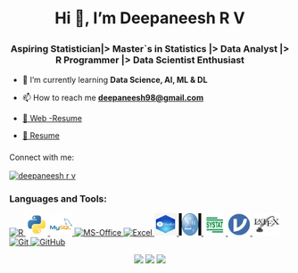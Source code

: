 
<h1 align="center">

Hi 👋, I’m Deepaneesh R V

</h1>

<h3 align="center">

Aspiring Statistician\|\> Master\`s in Statistics \|\> Data Analyst \|\>
R Programmer \|\> Data Scientist Enthusiast

</h3>

- 🌱 I’m currently learning **Data Science, AI, ML & DL**

- 📫 How to reach me <a href="mailto:deepaneesh98@gmail.com"
  class="email"><strong>deepaneesh98@gmail.com</strong></a>

- [📄 Web -Resume](https://deepaneesh.github.io/Web-Resume/)

- [📄
  Resume](https://github.com/Deepaneesh/Resume_Creation_By_LaTeX/blob/main/resume%20code.pdf)

  <h3 align="left">

Connect with me:

</h3>

<p align="left">

<a href="https://www.linkedin.com/in/deepaneesh/" target="blank"><img src="https://raw.githubusercontent.com/rahuldkjain/github-profile-readme-generator/master/src/images/icons/Social/linked-in-alt.svg" alt="deepaneesh r v" align="center" height="30" width="40"/></a>

</p>

<h3 align="left">

Languages and Tools:

</h3>

<p align="left">

<a href="https://www.r-project.org/" target="_blank" rel="noreferrer">
<img src="https://www.r-project.org/logo/Rlogo.png" alt="R" width="40" height="40"/>
</a>

<a href="https://www.python.org/" target="_blank" rel="noreferrer">
<img src="https://raw.githubusercontent.com/devicons/devicon/master/icons/python/python-original.svg" alt="Python" width="40" height="40"/>
</a>

<a href="https://www.mysql.com/" target="_blank" rel="noreferrer">
<img src="https://raw.githubusercontent.com/devicons/devicon/master/icons/mysql/mysql-original-wordmark.svg" alt="SQL" width="40" height="40"/>
</a>

<a href="https://www.microsoft.com/microsoft-365" target="_blank" rel="noreferrer">
<img src="https://cdn.worldvectorlogo.com/logos/microsoft-office-2013.svg" alt="MS-Office" width="40" height="40"/>
</a>

<a href="https://www.microsoft.com/microsoft-365/excel" target="_blank" rel="noreferrer">
<img src="https://cdn.worldvectorlogo.com/logos/microsoft-excel-2013.svg" alt="Excel" width="40" height="40"/>
</a>

<a href="https://posit.co/download/rstudio-desktop/" target="_blank" rel="noreferrer">
<img src="./image/Rstudio img.png" alt="RStudio" width="40" height="40"/>
</a>

<a href="https://www.ibm.com/products/spss-statistics" target="_blank" rel="noreferrer">
<img src="./image/SPSS logo.jpg" alt="SPSS" width="40" height="40"/>
</a>

<a href="https://systatsoftware.com/" target="_blank" rel="noreferrer">
<img src="./image/Systat logo.png" alt="SYSTAT" width="40" height="40"/>
</a>

<a href="https://www.jamovi.org/" target="_blank" rel="noreferrer">
<img src="./image/Jamovi.jpeg" alt="Jamovi" width="40" height="40"/>
</a>

<a href="https://www.latex-project.org/" target="_blank" rel="noreferrer">
<img src="./image/Latex logo.jpeg" alt="LaTeX" width="50" height="40"/>
</a>

<a href="https://git-scm.com/" target="_blank" rel="noreferrer">
<img src="https://www.vectorlogo.zone/logos/git-scm/git-scm-icon.svg" alt="Git" width="40" height="40"/>
</a>

<a href="https://github.com/" target="_blank" rel="noreferrer">
<img src="https://cdn.jsdelivr.net/gh/devicons/devicon/icons/github/github-original.svg" alt="GitHub" width="40" height="40"/>
</a>

</p>

<div align="center">

<img src="https://github-readme-stats.vercel.app/api?username=Deepaneesh&theme=dark&hide_border=false&include_all_commits=false&count_private=false" height="150" />
<img src="https://github-readme-stats.vercel.app/api/top-langs/?username=Deepaneesh&theme=dark&hide_border=false&include_all_commits=false&count_private=false&layout=compact" height="150" />
<img src="https://nirzak-streak-stats.vercel.app/?user=Deepaneesh&theme=dark&hide_border=false" height="150" />

</div>
